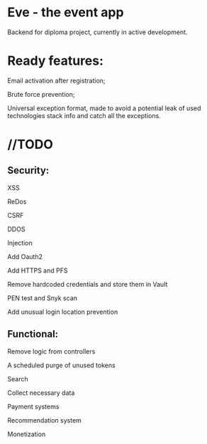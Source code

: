 # Eve - the event app

Backend for diploma project, currently in active development.

# Ready features:

Email activation after registration;

Brute force prevention;

Universal exception format, made to avoid a potential leak of 
used technologies stack info and catch all the exceptions.

# //TODO

## Security:

XSS

ReDos

CSRF

DDOS

Injection

Add Oauth2

Add HTTPS and PFS

Remove hardcoded credentials and store them in Vault

PEN test and Snyk scan
 
Add unusual login location prevention

## Functional:

Remove logic from controllers

A scheduled purge of unused tokens

Search

Collect necessary data

Payment systems

Recommendation system

Monetization

